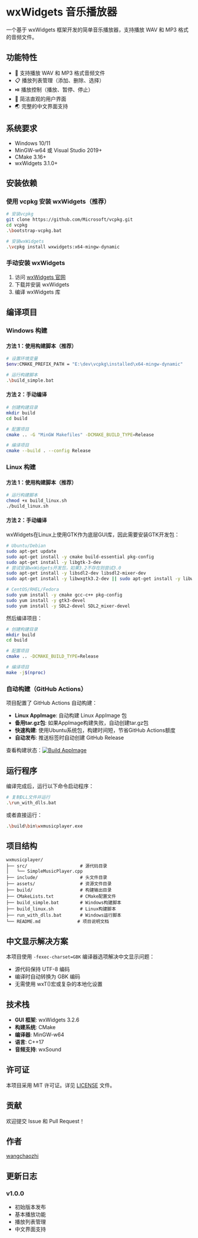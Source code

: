 # wxWidgets 音乐播放器

一个基于 wxWidgets 框架开发的简单音乐播放器，支持播放 WAV 和 MP3 格式的音频文件。

## 功能特性

- 🎵 支持播放 WAV 和 MP3 格式音频文件
- 📋 播放列表管理（添加、删除、选择）
- ⏯️ 播放控制（播放、暂停、停止）
- 🎨 简洁直观的用户界面
- 🌏 完整的中文界面支持

## 系统要求

- Windows 10/11
- MinGW-w64 或 Visual Studio 2019+
- CMake 3.16+
- wxWidgets 3.1.0+

## 安装依赖

### 使用 vcpkg 安装 wxWidgets（推荐）

```bash
# 安装vcpkg
git clone https://github.com/Microsoft/vcpkg.git
cd vcpkg
.\bootstrap-vcpkg.bat

# 安装wxWidgets
.\vcpkg install wxwidgets:x64-mingw-dynamic
```

### 手动安装 wxWidgets

1. 访问 [wxWidgets 官网](https://www.wxwidgets.org/downloads/)
2. 下载并安装 wxWidgets
3. 编译 wxWidgets 库

## 编译项目

### Windows 构建

#### 方法 1：使用构建脚本（推荐）

```bash
# 设置环境变量
$env:CMAKE_PREFIX_PATH = "E:\dev\vcpkg\installed\x64-mingw-dynamic"

# 运行构建脚本
.\build_simple.bat
```

#### 方法 2：手动编译

```bash
# 创建构建目录
mkdir build
cd build

# 配置项目
cmake .. -G "MinGW Makefiles" -DCMAKE_BUILD_TYPE=Release

# 编译项目
cmake --build . --config Release
```

### Linux 构建

#### 方法 1：使用构建脚本（推荐）

```bash
# 运行构建脚本
chmod +x build_linux.sh
./build_linux.sh
```

#### 方法 2：手动编译

wxWidgets在Linux上使用GTK作为底层GUI库，因此需要安装GTK开发包：

```bash
# Ubuntu/Debian
sudo apt-get update
sudo apt-get install -y cmake build-essential pkg-config
sudo apt-get install -y libgtk-3-dev
# 尝试安装wxWidgets开发包，如果3.2不存在则尝试3.0
sudo apt-get install -y libsdl2-dev libsdl2-mixer-dev
sudo apt-get install -y libwxgtk3.2-dev || sudo apt-get install -y libwxgtk3.0-dev || sudo apt-get install -y libwxgtk3.1-dev

# CentOS/RHEL/Fedora
sudo yum install -y cmake gcc-c++ pkg-config
sudo yum install -y gtk3-devel
sudo yum install -y SDL2-devel SDL2_mixer-devel
```

然后编译项目：

```bash
# 创建构建目录
mkdir build
cd build

# 配置项目
cmake .. -DCMAKE_BUILD_TYPE=Release

# 编译项目
make -j$(nproc)
```

### 自动构建（GitHub Actions）

项目配置了 GitHub Actions 自动构建：

- **Linux AppImage**: 自动构建 Linux AppImage 包
- **备用tar.gz包**: 如果AppImage构建失败，自动创建tar.gz包
- **快速构建**: 使用Ubuntu系统包，构建时间短，节省GitHub Actions额度
- **自动发布**: 推送标签时自动创建 GitHub Release

查看构建状态：[![Build AppImage](https://github.com/wangchaozhi/WXMUSICPLAYER/workflows/Build%20AppImage/badge.svg)](https://github.com/wangchaozhi/WXMUSICPLAYER/actions)

## 运行程序

编译完成后，运行以下命令启动程序：

```bash
# 复制DLL文件并运行
.\run_with_dlls.bat
```

或者直接运行：

```bash
.\build\bin\wxmusicplayer.exe
```

## 项目结构

```
wxmusicplayer/
├── src/                    # 源代码目录
│   └── SimpleMusicPlayer.cpp
├── include/                # 头文件目录
├── assets/                 # 资源文件目录
├── build/                  # 构建输出目录
├── CMakeLists.txt          # CMake配置文件
├── build_simple.bat        # Windows构建脚本
├── build_linux.sh          # Linux构建脚本
├── run_with_dlls.bat       # Windows运行脚本
└── README.md              # 项目说明文档
```

## 中文显示解决方案

本项目使用 `-fexec-charset=GBK` 编译器选项解决中文显示问题：

- 源代码保持 UTF-8 编码
- 编译时自动转换为 GBK 编码
- 无需使用 wxT()宏或复杂的本地化设置

## 技术栈

- **GUI 框架**: wxWidgets 3.2.6
- **构建系统**: CMake
- **编译器**: MinGW-w64
- **语言**: C++17
- **音频支持**: wxSound

## 许可证

本项目采用 MIT 许可证。详见 [LICENSE](LICENSE) 文件。

## 贡献

欢迎提交 Issue 和 Pull Request！

## 作者

[wangchaozhi](https://github.com/wangchaozhi)

## 更新日志

### v1.0.0

- 初始版本发布
- 基本播放功能
- 播放列表管理
- 中文界面支持
